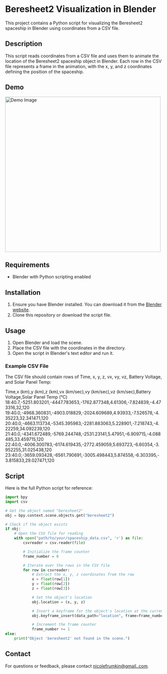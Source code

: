 # Beresheet2 Visualization in Blender

This project contains a Python script for visualizing the Beresheet2 spaceship in Blender using coordinates from a CSV file.

## Description

This script reads coordinates from a CSV file and uses them to animate the location of the Beresheet2 spaceship object in Blender. Each row in the CSV file represents a frame in the animation, with the x, y, and z coordinates defining the position of the spaceship.

## Demo

<img src="https://github.com/user-attachments/assets/3b00a9d5-03df-4a08-b307-1f3d50d5d7a5" alt="Demo Image" width="500" />


## Requirements

- Blender with Python scripting enabled
  
## Installation

1. Ensure you have Blender installed. You can download it from the [Blender website](https://www.blender.org/download/).
2. Clone this repository or download the script file.

## Usage

1. Open Blender and load the scene.
2. Place the CSV file with the coordinates in the directory.
3. Open the script in Blender's text editor and run it.

### Example CSV File

The CSV file should contain rows of Time, x, y, z, vx, vy, vz, Battery Voltage, and Solar Panel Temp:

Time,x (km),y (km),z (km),vx (km/sec),vy (km/sec),vz (km/sec),Battery Voltage,Solar Panel Temp (°C)
18:40.7,-5251.803201,-4447.783653,-1762.877348,4.61306,-7.824839,-4.473316,32,120
19:40.0,-4968.360831,-4903.018829,-2024.609689,4.93933,-7.526578,-4.35223,32.341471,120
20:40.0,-4663.113734,-5345.395983,-2281.883063,5.228901,-7.218743,-4.22259,34.092239,120
21:40.0,-4341.672489,-5769.244748,-2531.23141,5.47951,-6.909715,-4.088485,33.459715,120
22:40.0,-4006.300783,-6174.619435,-2772.459059,5.693723,-6.60354,-3.952255,31.025438,120
23:40.0,-3659.093428,-6561.790691,-3005.498443,5.874558,-6.303395,-3.815833,29.027471,120

## Script

Here is the full Python script for reference:

```python
import bpy
import csv

# Get the object named "beresheet2"
obj = bpy.context.scene.objects.get("beresheet2")

# Check if the object exists
if obj:
    # Open the CSV file for reading
    with open("path/to/your/spaceship_data.csv", 'r') as file:
        csvreader = csv.reader(file)

        # Initialize the frame counter
        frame_number = 0

        # Iterate over the rows in the CSV file
        for row in csvreader:
            # Extract the x, y, z coordinates from the row
            x = float(row[1])
            y = float(row[2])
            z = float(row[3])

            # Set the object's location
            obj.location = (x, y, z)

            # Insert a keyframe for the object's location at the current frame
            obj.keyframe_insert(data_path="location", frame=frame_number)

            # Increment the frame counter
            frame_number += 1
else:
    print("Object 'beresheet2' not found in the scene.")
```

## Contact

For questions or feedback, please contact [nicolefrumkin@gmail..com](mailto:nicolefrumkin@gmail.com).
